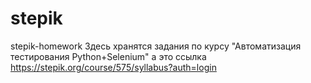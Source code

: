 # stepik
stepik-homework
Здесь хранятся задания по курсу "Автоматизация тестирования Python+Selenium"
а это ссылка  https://stepik.org/course/575/syllabus?auth=login
